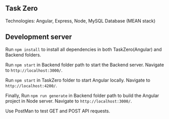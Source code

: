 ## Task Zero

Technologies: Angular, Express, Node, MySQL Database (MEAN stack)

## Development server

Run `npm install` to install all dependencies in both TaskZero(Angular) and Backend folders.

Run `npm start` in Backend folder path to start the Backend server. Navigate to `http://localhost:3000/`.

Run `npm start` in TaskZero folder to start Angular locally. Navigate to `http://localhost:4200/`.

Finally, Run `npm run generate` in Backend folder path to build the Angular project in Node server. Navigate to `http://localhost:3000/`.

Use PostMan to test GET and POST API requests.